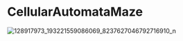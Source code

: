 # CellularAutomataMaze

![128917973_193221559086069_8237627046792716910_n](https://user-images.githubusercontent.com/44437811/101026639-711c6a00-3577-11eb-8b9b-d4a02f38014b.png)

